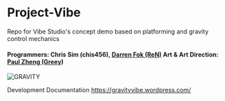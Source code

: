 # Project-Vibe
Repo for Vibe Studio's concept demo based on platforming and gravity control mechanics

#### Programmers: Chris Sim (chis456), [Darren Fok (ReN)](https://github.com/DarrenFok) Art & Art Direction: [Paul Zheng (Greey](https://www.artstation.com/hui_bu))
![GRAVITY](https://github.com/chis456/Project-Vibe/assets/55999720/92ee9703-dcc0-4d38-bcb7-81dad6f2aa6f)

Development Documentation
https://gravityvibe.wordpress.com/
